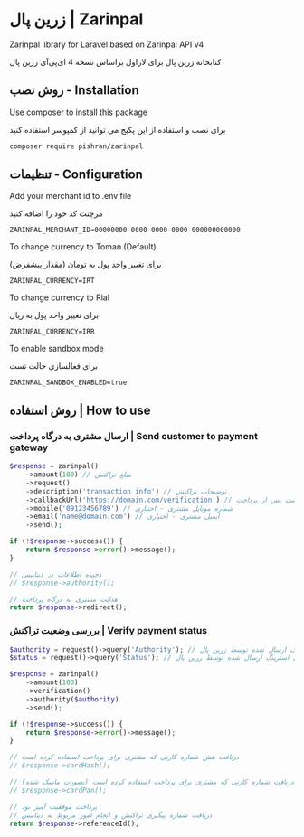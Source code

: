 # زرین پال | Zarinpal

Zarinpal library for Laravel based on Zarinpal API v4

کتابخانه زرین پال برای لاراول براساس نسخه 4 ای‌پی‌آی زرین پال

## روش نصب - Installation

Use composer to install this package

برای نصب و استفاده از این پکیج می توانید از کمپوسر استفاده کنید

```bash
composer require pishran/zarinpal
```

## تنظیمات - Configuration

Add your merchant id to .env file

مرچنت کد خود را اضافه کنید

```dotenv
ZARINPAL_MERCHANT_ID=00000000-0000-0000-0000-000000000000
```

To change currency to Toman (Default) 

برای تغییر واحد پول به تومان (مقدار پیشفرض)

```dotenv
ZARINPAL_CURRENCY=IRT
```

To change currency to Rial

برای تغییر واحد پول به ریال

```dotenv
ZARINPAL_CURRENCY=IRR
```

To enable sandbox mode

برای فعالسازی حالت تست

```dotenv
ZARINPAL_SANDBOX_ENABLED=true
```

## روش استفاده | How to use

### ارسال مشتری به درگاه پرداخت | Send customer to payment gateway

```php
$response = zarinpal()
    ->amount(100) // مبلغ تراکنش
    ->request()
    ->description('transaction info') // توضیحات تراکنش
    ->callbackUrl('https://domain.com/verification') // آدرس برگشت پس از پرداخت
    ->mobile('09123456789') // شماره موبایل مشتری - اختیاری
    ->email('name@domain.com') // ایمیل مشتری - اختیاری
    ->send();

if (!$response->success()) {
    return $response->error()->message();
}

// ذخیره اطلاعات در دیتابیس
// $response->authority();

// هدایت مشتری به درگاه پرداخت
return $response->redirect();
```

### بررسی وضعیت تراکنش | Verify payment status

```php
$authority = request()->query('Authority'); // دریافت کوئری استرینگ ارسال شده توسط زرین پال
$status = request()->query('Status'); // دریافت کوئری استرینگ ارسال شده توسط زرین پال

$response = zarinpal()
    ->amount(100)
    ->verification()
    ->authority($authority)
    ->send();

if (!$response->success()) {
    return $response->error()->message();
}

// دریافت هش شماره کارتی که مشتری برای پرداخت استفاده کرده است
// $response->cardHash();

// دریافت شماره کارتی که مشتری برای پرداخت استفاده کرده است (بصورت ماسک شده)
// $response->cardPan();

// پرداخت موفقیت آمیز بود
// دریافت شماره پیگیری تراکنش و انجام امور مربوط به دیتابیس
return $response->referenceId();
```
